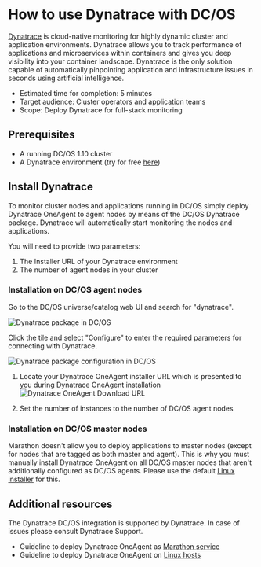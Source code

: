 # How to use Dynatrace with DC/OS

[Dynatrace][dynatrace] is cloud-native monitoring for highly dynamic cluster and application environments. Dynatrace allows you to track performance of applications and microservices within containers and gives you deep visibility into your container landscape. Dynatrace is the only solution capable of automatically pinpointing application and infrastructure issues in seconds using artificial intelligence.

* Estimated time for completion: 5 minutes
* Target audience: Cluster operators and application teams
* Scope: Deploy Dynatrace for full-stack monitoring

## Prerequisites

* A running DC/OS 1.10 cluster
* A Dynatrace environment (try for free [here][freetrial])

## Install Dynatrace

To monitor cluster nodes and applications running in DC/OS simply deploy Dynatrace OneAgent to agent nodes by means of the DC/OS Dynatrace package. Dynatrace will automatically start monitoring the nodes and applications.

You will need to provide two parameters:

1. The Installer URL of your Dynatrace environment
2. The number of agent nodes in your cluster

### Installation on DC/OS agent nodes

Go to the DC/OS universe/catalog web UI and search for "dynatrace".

![Dynatrace package in DC/OS](img/dcos-dynatrace-package.png)

Click the tile and select "Configure" to enter the required parameters for connecting with Dynatrace.

![Dynatrace package configuration in DC/OS](img/dcos-dynatrace-configuration.png)

1. Locate your Dynatrace OneAgent installer URL which is presented to you during Dynatrace OneAgent installation
![Dynatrace OneAgent Download URL](img/dynatrace-oneagent-install.png)

2. Set the number of instances to the number of DC/OS agent nodes

### Installation on DC/OS master nodes

Marathon doesn't allow you to deploy applications to master nodes (except for nodes that are tagged as both master and agent). This is why you must manually install Dynatrace OneAgent on all DC/OS master nodes that aren't additionally configured as DC/OS agents. Please use the default [Linux installer][linuxinstaller] for this.

## Additional resources

The Dynatrace DC/OS integration is supported by Dynatrace.
In case of issues please consult Dynatrace Support.

* Guideline to deploy Dynatrace OneAgent as [Marathon service][marathoninstaller]
* Guideline to deploy Dynatrace OneAgent on [Linux hosts][linuxinstaller]


[dynatrace]: https://www.dynatrace.com/
[freetrial]: https://www.dynatrace.com/trial/
[linuxinstaller]: https://help.dynatrace.com/get-started/installation/how-do-i-install-dynatrace-oneagent/
[marathoninstaller]:  https://help.dynatrace.com/infrastructure/containers/how-do-i-run-oneagent-with-mesos-marathon/
